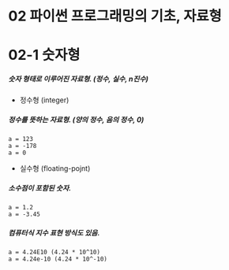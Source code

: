 02 파이썬 프로그래밍의 기초, 자료형
=================================
02-1 숫자형
===========
##### 숫자 형태로 이루어진 자료형. (정수, 실수, n진수)
* 정수형 (integer)
##### 정수를 뜻하는 자료형. (양의 정수, 음의 정수, 0)
    a = 123
    a = -178
    a = 0
* 실수형 (floating-pojnt)
##### 소수점이 포함된 숫자.
    a = 1.2
    a = -3.45
##### 컴퓨터식 지수 표현 방식도 있음.
    a = 4.24E10 (4.24 * 10^10)
    a = 4.24e-10 (4.24 * 10^-10)
